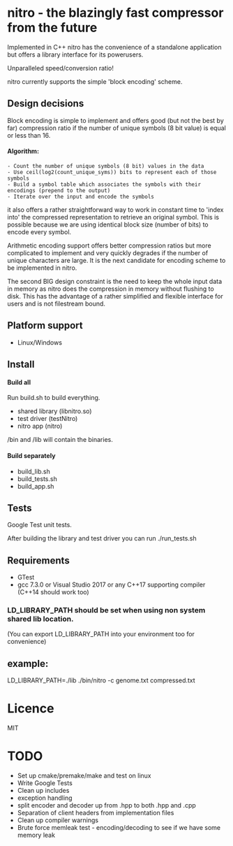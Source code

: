 # nitro - the blazingly fast compressor from the future

Implemented in C++ nitro has the convenience of a standalone application but offers a library interface for its powerusers.

Unparalleled speed/conversion ratio!

nitro currently supports the simple 'block encoding' scheme.

## Design decisions

Block encoding is simple to implement and offers good (but not the best by far) compression ratio if the
number of unique symbols (8 bit value) is equal or less than 16. 

#### Algorithm:
	- Count the number of unique symbols (8 bit) values in the data
	- Use ceil(log2(count_unique_syms)) bits to represent each of those symbols
	- Build a symbol table which associates the symbols with their encodings (prepend to the output)
	- Iterate over the input and encode the symbols

it also offers a rather straightforward way to work in constant time to
'index into' the compressed representation to retrieve an original symbol.
This is possible because we are using identical block size (number of bits) to encode
every symbol. 

Arithmetic encoding support offers better compression ratios but more complicated to
implement and very quickly degrades if the number of unique characters are large.
It is the next candidate for encoding scheme to be implemented in nitro.

The second BIG design constraint is the need to keep the whole input data in memory as nitro
does the compression in memory without flushing to disk. This has the advantage of a rather 
simplified and flexible interface for users and is not filestream bound.


## Platform support
- Linux/Windows


## Install

#### Build all

Run build.sh to build everything. 

- shared library (libnitro.so)
- test driver (testNitro)
- nitro app (nitro)

/bin and /lib will contain the binaries.

#### Build separately

- build_lib.sh
- build_tests.sh
- build_app.sh

## Tests

Google Test unit tests.

After building the library and test driver you can run ./run_tests.sh

## Requirements

- GTest
- gcc 7.3.0 or Visual Studio 2017 or any C++17 supporting compiler (C++14 should work too)

### LD_LIBRARY_PATH should be set when using non system shared lib location.

(You can export LD_LIBRARY_PATH into your environment too for convenience)

## example: 

LD_LIBRARY_PATH=./lib ./bin/nitro -c genome.txt compressed.txt


# Licence
MIT

TODO
====

- Set up cmake/premake/make and test on linux
- Write Google Tests
- Clean up includes
- exception handling
- split encoder and decoder up from .hpp to both .hpp and .cpp
- Separation of client headers from implementation files
- Clean up compiler warnings
- Brute force memleak test - encoding/decoding to see if we have some memory leak


